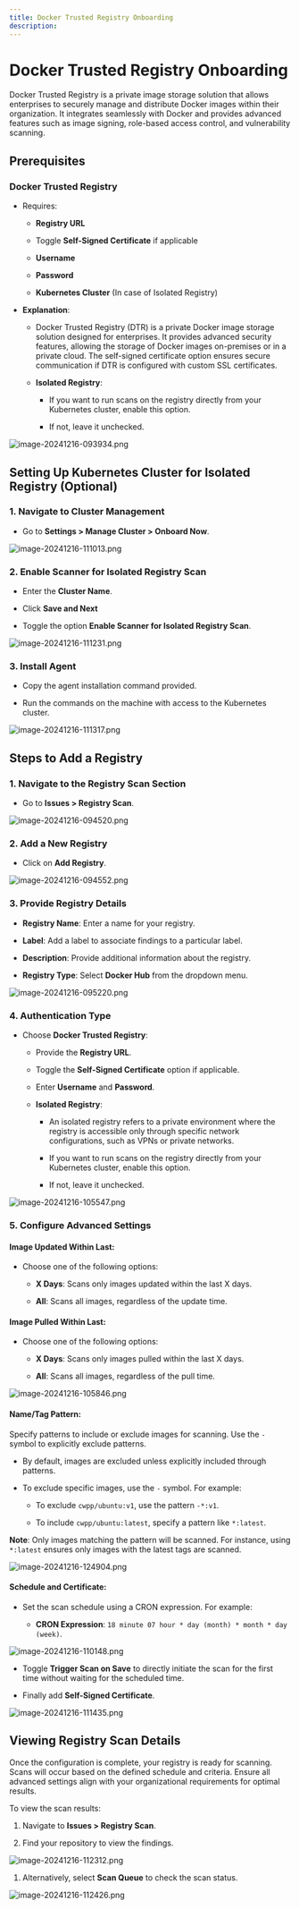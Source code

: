 ```yaml
---
title: Docker Trusted Registry Onboarding
description:
---
```


# Docker Trusted Registry Onboarding

Docker Trusted Registry is a private image storage solution that allows enterprises to securely manage and distribute Docker images within their organization. It integrates seamlessly with Docker and provides advanced features such as image signing, role-based access control, and vulnerability scanning.

## **Prerequisites**

### Docker Trusted Registry

- Requires:

    - **Registry URL**

    - Toggle **Self-Signed Certificate** if applicable

    - **Username**

    - **Password**

    - **Kubernetes Cluster** (In case of Isolated Registry)

- **Explanation**:

    - Docker Trusted Registry (DTR) is a private Docker image storage solution designed for enterprises. It provides advanced security features, allowing the storage of Docker images on-premises or in a private cloud. The self-signed certificate option ensures secure communication if DTR is configured with custom SSL certificates.

    - **Isolated Registry**:

        - If you want to run scans on the registry directly from your Kubernetes cluster, enable this option.

        - If not, leave it unchecked.

![image-20241216-093934.png](./images/docker-trusted/1.png)

## **Setting Up Kubernetes Cluster for Isolated Registry (Optional)**

### 1. Navigate to Cluster Management

- Go to **Settings > Manage Cluster > Onboard Now**.

![image-20241216-111013.png](./images/docker-trusted/2.png)

### 2. Enable Scanner for Isolated Registry Scan

- Enter the **Cluster Name**.

- Click **Save and Next**

- Toggle the option **Enable Scanner for Isolated Registry Scan**.

![image-20241216-111231.png](./images/docker-trusted/3.png)

### 3. Install Agent

- Copy the agent installation command provided.

- Run the commands on the machine with access to the Kubernetes cluster.

![image-20241216-111317.png](./images/docker-trusted/4.png)

## **Steps to Add a Registry**

### 1. Navigate to the Registry Scan Section

- Go to **Issues > Registry Scan**.

![image-20241216-094520.png](./images/docker-trusted/5.png)

### 2. Add a New Registry

- Click on **Add Registry**.

![image-20241216-094552.png](./images/docker-trusted/6.png)

### 3. Provide Registry Details

- **Registry Name**: Enter a name for your registry.

- **Label**: Add a label to associate findings to a particular label.

- **Description**: Provide additional information about the registry.

- **Registry Type**: Select **Docker Hub** from the dropdown menu.

![image-20241216-095220.png](./images/docker-trusted/7.png)

### 4. Authentication Type

- Choose **Docker Trusted Registry**:

    - Provide the **Registry URL**.

    - Toggle the **Self-Signed Certificate** option if applicable.

    - Enter **Username** and **Password**.

    - **Isolated Registry**:

        - An isolated registry refers to a private environment where the registry is accessible only through specific network configurations, such as VPNs or private networks.

        - If you want to run scans on the registry directly from your Kubernetes cluster, enable this option.

        - If not, leave it unchecked.

![image-20241216-105547.png](./images/docker-trusted/8.png)

### 5. Configure Advanced Settings

#### Image Updated Within Last:

- Choose one of the following options:

    - **X Days**: Scans only images updated within the last X days.

    - **All**: Scans all images, regardless of the update time.

#### Image Pulled Within Last:

- Choose one of the following options:

    - **X Days**: Scans only images pulled within the last X days.

    - **All**: Scans all images, regardless of the pull time.

![image-20241216-105846.png](./images/docker-trusted/9.png)

#### **Name/Tag Pattern:**

Specify patterns to include or exclude images for scanning. Use the `-` symbol to explicitly exclude patterns.

- By default, images are excluded unless explicitly included through patterns.

- To exclude specific images, use the `-` symbol. For example:

    - To exclude `cwpp/ubuntu:v1`, use the pattern `-*:v1`.

    - To include `cwpp/ubuntu:latest`, specify a pattern like `*:latest`.

**Note**: Only images matching the pattern will be scanned. For instance, using `*:latest` ensures only images with the latest tags are scanned.

![image-20241216-124904.png](./images/docker-trusted/10.png)

#### Schedule and Certificate:

- Set the scan schedule using a CRON expression. For example:

    - **CRON Expression**: `18 minute 07 hour * day (month) * month * day (week)`.

![image-20241216-110148.png](./images/docker-trusted/11.png)

- Toggle **Trigger Scan on Save** to directly initiate the scan for the first time without waiting for the scheduled time.

- Finally add **Self-Signed Certificate**.

![image-20241216-111435.png](./images/docker-trusted/12.png)

## **Viewing Registry Scan Details**

Once the configuration is complete, your registry is ready for scanning. Scans will occur based on the defined schedule and criteria. Ensure all advanced settings align with your organizational requirements for optimal results.

To view the scan results:

1. Navigate to **Issues > Registry Scan**.

2. Find your repository to view the findings.

![image-20241216-112312.png](./images/docker-trusted/13.png)

1. Alternatively, select **Scan Queue** to check the scan status.

![image-20241216-112426.png](./images/docker-trusted/14.png)